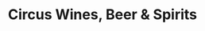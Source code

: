 ---
title: "Circus Wines, Beer & Spirits"
url: /middletown/circus-wines-beer-and-spirits/
shop: alcohol
---